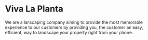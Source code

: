 # Viva La Planta

We are a lanscaping company aiming to provide the most memorable experience to our customers by providing you, the customer an easy, efficient, way to landscape your  property right from your phone.


